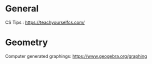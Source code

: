 # General 
CS Tips : https://teachyourselfcs.com/

# Geometry 
Computer generated graphings: https://www.geogebra.org/graphing